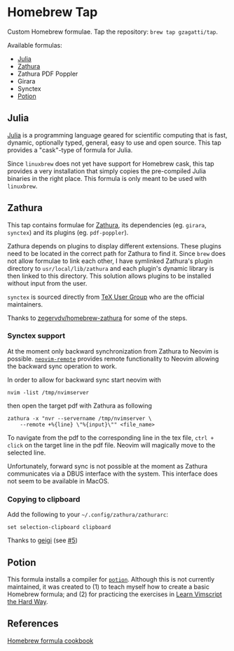 # Homebrew Tap

Custom Homebrew formulae. Tap the repository: `brew tap gzagatti/tap`.

Available formulas:

- [Julia](#julia)
- [Zathura](#zathura) 
- Zathura PDF Poppler
- Girara
- Synctex
- [Potion](#potion)


## Julia

[Julia](https://julialang.org/) is a programming language geared for scientific
computing that is fast, dynamic, optionally typed, general, easy to use and
open source. This tap provides a "cask"-type of formula for Julia. 

Since `linuxbrew` does not yet have support for Homebrew cask, this tap
provides a very installation that simply copies the pre-compiled Julia binaries
in the right place. This formula is only meant to be used with `linuxbrew`.

## Zathura

This tap contains formulae for [Zathura](https://pwmt.org/projects/zathura/),
its dependencies (eg. `girara`, `synctex`) and its plugins (eg.
`pdf-poppler`).

Zathura depends on plugins to display different extensions. These plugins
need to be located in the correct path for Zathura to find it. Since
`brew` does not allow formulae to link each other, I have symlinked
Zathura's plugin directory to `usr/local/lib/zathura` and each plugin's
dynamic library is then linked to this directory. This solution allows
plugins to be installed without input from the user.

`synctex` is sourced directly from [TeX User Group](http://www.tug.org/)
who are the official maintainers.

Thanks to
[zegervdv/homebrew-zathura](https://github.com/zegervdv/homebrew-zathura)
for some of the steps.

### Synctex support

At the moment only backward synchronization from Zathura to Neovim is
possible. [`neovim-remote`](https://github.com/mhinz/neovim-remote)
provides remote functionality to Neovim allowing the backward sync operation to
work.

In order to allow for backward sync start neovim with

```
nvim -list /tmp/nvimserver
```

then open the target pdf with Zathura as following

```
zathura -x "nvr --servername /tmp/nvimserver \
	--remote +%{line} \"%{input}\"" <file_name>
```

To navigate from the pdf to the corresponding line in the tex file, `ctrl + click`
on the target line in the pdf file. Neovim will magically move to
the selected line.

Unfortunately, forward sync is not possible at the moment as Zathura
communicates via a DBUS interface with the system. This interface does not seem
to be available in MacOS.

### Copying to clipboard

Add the following to your `~/.config/zathura/zathurarc`:

```
set selection-clipboard clipboard
```

Thanks to [geigi](https://github.com/geigi) (see [#5](https://github.com/zegervdv/homebrew-zathura/issues/5))

## Potion

This formula installs a compiler for [`potion`](http://perl11.org/potion).
Although this is not currently maintained, it was created to
(1) to teach myself how to create a basic Homebrew formula; and (2) for
practicing the exercises in [Learn Vimscript the Hard
Way](https://learnvimscriptthehardway.stevelosh.com/).

## References

[Homebrew formula cookbook](https://docs.brew.sh/Formula-Cookbook)

